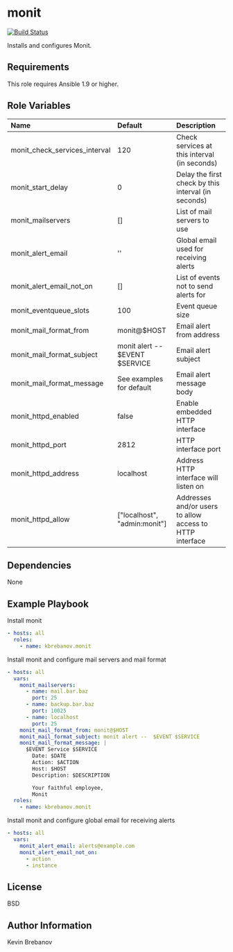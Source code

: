 monit
=====

[![Build Status](https://travis-ci.org/kbrebanov/ansible-monit.svg?branch=master)](https://travis-ci.org/kbrebanov/ansible-monit)

Installs and configures Monit.

Requirements
------------

This role requires Ansible 1.9 or higher.

Role Variables
--------------

| Name                          | Default                         | Description                                              |
|:------------------------------|:--------------------------------|:---------------------------------------------------------|
| monit_check_services_interval | 120                             | Check services at this interval (in seconds)             |
| monit_start_delay             | 0                               | Delay the first check by this interval (in seconds)      |
| monit_mailservers             | []                              | List of mail servers to use                              |
| monit_alert_email             | ''                              | Global email used for receiving alerts                   |
| monit_alert_email_not_on      | []                              | List of events not to send alerts for                    |
| monit_eventqueue_slots        | 100                             | Event queue size                                         |
| monit_mail_format_from        | monit@$HOST                     | Email alert from address                                 |
| monit_mail_format_subject     | monit alert --  $EVENT $SERVICE | Email alert subject                                      |
| monit_mail_format_message     | See examples for default        | Email alert message body                                 |
| monit_httpd_enabled           | false                           | Enable embedded HTTP interface                           |
| monit_httpd_port              | 2812                            | HTTP interface port                                      |
| monit_httpd_address           | localhost                       | Address HTTP interface will listen on                    |
| monit_httpd_allow             | ["localhost", "admin:monit"]    | Addresses and/or users to allow access to HTTP interface |

Dependencies
------------

None

Example Playbook
----------------

Install monit
```yaml
- hosts: all
  roles:
    - name: kbrebanov.monit
```

Install monit and configure mail servers and mail format
```yaml
- hosts: all
  vars:
    monit_mailservers:
      - name: mail.bar.baz
        port: 25
      - name: backup.bar.baz
        port: 10025
      - name: localhost
        port: 25
    monit_mail_format_from: monit@$HOST
    monit_mail_format_subject: monit alert --  $EVENT $SERVICE
    monit_mail_format_message: |
      $EVENT Service $SERVICE
        Date: $DATE
        Action: $ACTION
        Host: $HOST
        Description: $DESCRIPTION

        Your faithful employee,
        Monit
  roles:
    - name: kbrebanov.monit
```

Install monit and configure global email for receiving alerts
```yaml
- hosts: all
  vars:
    monit_alert_email: alerts@example.com
    monit_alert_email_not_on:
      - action
      - instance
```

License
-------

BSD

Author Information
------------------

Kevin Brebanov
